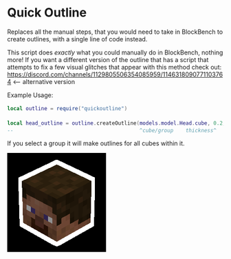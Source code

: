 # Quick Outline

Replaces all the manual steps, that you would need to take in BlockBench to create outlines, with a single line of code instead.

This script does *exactly* what you could manually do in BlockBench, nothing more! If you want a different version of the outline that has a script that attempts to fix a few visual glitches that appear with this method check out: https://discord.com/channels/1129805506354085959/1146318090771103764 <-- alternative version

Example Usage:
```lua
local outline = require("quickoutline")

local head_outline = outline.createOutline(models.model.Head.cube, 0.2, vec(0,0,0), false)
--                                         ^cube/group    thickness^    ^color      ^emissive
```
If you select a group it will make outlines for all cubes within it.

![Quick Outline Logo](./images/image.png)